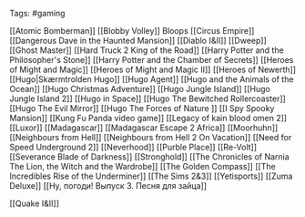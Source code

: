Tags: #gaming

[[Atomic Bomberman]]
[[Blobby Volley]]
Bloops
[[Circus Empire]]
[[Dangerous Dave in the Haunted Mansion]]
[[Diablo I&II]]
[[Dweep]]
[[Ghost Master]]
[[Hard Truck 2 King of the Road]]
[[Harry Potter and the Philosopher's Stone]]
[[Harry Potter and the Chamber of Secrets]]
[[Heroes of Might and Magic]]
[[Heroes of Might and Magic II]]
[[Heroes of Newerth]]
[[Hugo|Skærmtrolden Hugo]]
[[Hugo Agent]]
[[Hugo and the Animals of the Ocean]]
[[Hugo Christmas Adventure]]
[[Hugo Jungle Island]]
[[Hugo Jungle Island 2]]
[[Hugo in Space]]
[[Hugo The Bewitched Rollercoaster]]
[[Hugo The Evil Mirror]]
[[Hugo The Forces of Nature ]]
[[I Spy Spooky Mansion]]
[[Kung Fu Panda video game]]
[[Legacy of kain blood omen 2]]
[[Luxor]]
[[Madagascar]]
[[Madagascar Escape 2 Africa]]
[[Moorhuhn]]
[[Neighbours from Hell]]
[[Neighbours from Hell 2 On Vacation]]
[[Need for Speed Underground 2]]
[[Neverhood]]
[[Purble Place]]
[[Re-Volt]]
[[Severance Blade of Darkness]]
[[Stronghold]]
[[The Chronicles of Narnia The Lion, the Witch and the Wardrobe]]
[[The Golden Compass]]
[[The Incredibles Rise of the Underminer]]
[[The Sims 2&3]]
[[Yetisports]]
[[Zuma Deluxe]]
[[Ну, погоди! Выпуск 3. Песня для зайца]]



[[Quake I&II]]

